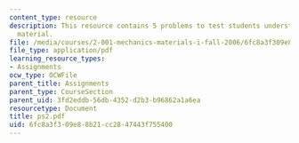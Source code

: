 ```yaml
---
content_type: resource
description: This resource contains 5 problems to test students understanding of course
  material.
file: /media/courses/2-001-mechanics-materials-i-fall-2006/6fc8a3f309e88b21cc2847443f755400_ps2.pdf
file_type: application/pdf
learning_resource_types:
- Assignments
ocw_type: OCWFile
parent_title: Assignments
parent_type: CourseSection
parent_uid: 3fd2eddb-56db-4352-d2b3-b96862a1a6ea
resourcetype: Document
title: ps2.pdf
uid: 6fc8a3f3-09e8-8b21-cc28-47443f755400
---
```

